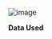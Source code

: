 ![image](https://github.com/user-attachments/assets/7c761536-993a-4482-ac05-8b6fc7efd817)

**Data Used**
